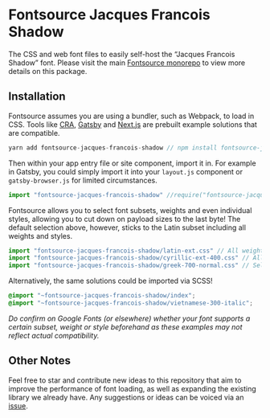# Fontsource Jacques Francois Shadow

The CSS and web font files to easily self-host the “Jacques Francois Shadow” font. Please visit the main [Fontsource monorepo](https://github.com/DecliningLotus/fontsource) to view more details on this package.

## Installation

Fontsource assumes you are using a bundler, such as Webpack, to load in CSS. Tools like [CRA](https://create-react-app.dev/), [Gatsby](https://www.gatsbyjs.org/) and [Next.js](https://nextjs.org/) are prebuilt example solutions that are compatible.

```javascript
yarn add fontsource-jacques-francois-shadow // npm install fontsource-jacques-francois-shadow
```

Then within your app entry file or site component, import it in. For example in Gatsby, you could simply import it into your `layout.js` component or `gatsby-browser.js` for limited circumstances.

```javascript
import "fontsource-jacques-francois-shadow" //require("fontsource-jacques-francois-shadow")
```

Fontsource allows you to select font subsets, weights and even individual styles, allowing you to cut down on payload sizes to the last byte! The default selection above, however, sticks to the Latin subset including all weights and styles.

```javascript
import "fontsource-jacques-francois-shadow/latin-ext.css" // All weights and styles included.
import "fontsource-jacques-francois-shadow/cyrillic-ext-400.css" // All styles included.
import "fontsource-jacques-francois-shadow/greek-700-normal.css" // Select either normal or italic.
```

Alternatively, the same solutions could be imported via SCSS!

```scss
@import "~fontsource-jacques-francois-shadow/index";
@import "~fontsource-jacques-francois-shadow/vietnamese-300-italic";
```

_Do confirm on Google Fonts (or elsewhere) whether your font supports a certain subset, weight or style beforehand as these examples may not reflect actual compatibility._

## Other Notes

Feel free to star and contribute new ideas to this repository that aim to improve the performance of font loading, as well as expanding the existing library we already have. Any suggestions or ideas can be voiced via an [issue](https://github.com/DecliningLotus/fontsource/issues).
